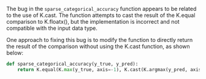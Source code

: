The bug in the `sparse_categorical_accuracy` function appears to be related to the use of K.cast. The function attempts to cast the result of the K.equal comparison to K.floatx(), but the implementation is incorrect and not compatible with the input data type.

One approach to fixing this bug is to modify the function to directly return the result of the comparison without using the K.cast function, as shown below:

```python
def sparse_categorical_accuracy(y_true, y_pred):
    return K.equal(K.max(y_true, axis=-1), K.cast(K.argmax(y_pred, axis=-1), K.floatx()))
```